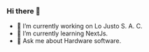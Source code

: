 ### Hi there 👋

- 🔭 I’m currently working on Lo Justo S. A. C. 
- 🌱 I’m currently learning NextJs.
- 💬 Ask me about Hardware software.
